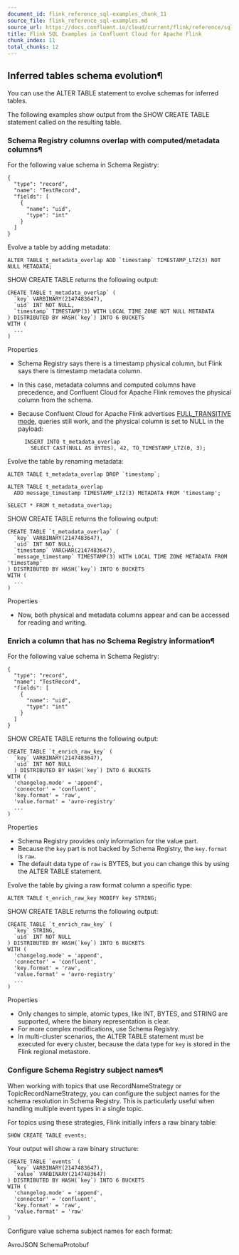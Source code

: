 ```yaml
---
document_id: flink_reference_sql-examples_chunk_11
source_file: flink_reference_sql-examples.md
source_url: https://docs.confluent.io/cloud/current/flink/reference/sql-examples.html
title: Flink SQL Examples in Confluent Cloud for Apache Flink
chunk_index: 11
total_chunks: 12
---
```


## Inferred tables schema evolution¶

You can use the ALTER TABLE statement to evolve schemas for inferred tables.

The following examples show output from the SHOW CREATE TABLE statement called on the resulting table.

### Schema Registry columns overlap with computed/metadata columns¶

For the following value schema in Schema Registry:

    {
      "type": "record",
      "name": "TestRecord",
      "fields": [
        {
          "name": "uid",
          "type": "int"
        }
      ]
    }

Evolve a table by adding metadata:

    ALTER TABLE t_metadata_overlap ADD `timestamp` TIMESTAMP_LTZ(3) NOT NULL METADATA;

SHOW CREATE TABLE returns the following output:

    CREATE TABLE t_metadata_overlap` (
      `key` VARBINARY(2147483647),
      `uid` INT NOT NULL,
      `timestamp` TIMESTAMP(3) WITH LOCAL TIME ZONE NOT NULL METADATA
    ) DISTRIBUTED BY HASH(`key`) INTO 6 BUCKETS
    WITH (
      ...
    )

Properties

* Schema Registry says there is a timestamp physical column, but Flink says there is timestamp metadata column.

* In this case, metadata columns and computed columns have precedence, and Confluent Cloud for Apache Flink removes the physical column from the schema.

* Because Confluent Cloud for Apache Flink advertises [FULL_TRANSITIVE mode](../../sr/fundamentals/schema-evolution.html#sr-compatibility-types), queries still work, and the physical column is set to NULL in the payload:

        INSERT INTO t_metadata_overlap
          SELECT CAST(NULL AS BYTES), 42, TO_TIMESTAMP_LTZ(0, 3);

Evolve the table by renaming metadata:

    ALTER TABLE t_metadata_overlap DROP `timestamp`;

    ALTER TABLE t_metadata_overlap
      ADD message_timestamp TIMESTAMP_LTZ(3) METADATA FROM 'timestamp';

    SELECT * FROM t_metadata_overlap;

SHOW CREATE TABLE returns the following output:

    CREATE TABLE `t_metadata_overlap` (
      `key` VARBINARY(2147483647),
      `uid` INT NOT NULL,
      `timestamp` VARCHAR(2147483647),
      `message_timestamp` TIMESTAMP(3) WITH LOCAL TIME ZONE METADATA FROM 'timestamp'
    ) DISTRIBUTED BY HASH(`key`) INTO 6 BUCKETS
    WITH (
      ...
    )

Properties

* Now, both physical and metadata columns appear and can be accessed for reading and writing.

### Enrich a column that has no Schema Registry information¶

For the following value schema in Schema Registry:

    {
      "type": "record",
      "name": "TestRecord",
      "fields": [
        {
          "name": "uid",
          "type": "int"
        }
      ]
    }

SHOW CREATE TABLE returns the following output:

    CREATE TABLE `t_enrich_raw_key` (
      `key` VARBINARY(2147483647),
      `uid` INT NOT NULL
      ) DISTRIBUTED BY HASH(`key`) INTO 6 BUCKETS
    WITH (
      'changelog.mode' = 'append',
      'connector' = 'confluent',
      'key.format' = 'raw',
      'value.format' = 'avro-registry'
      ...
    )

Properties

* Schema Registry provides only information for the value part.
* Because the `key` part is not backed by Schema Registry, the `key.format` is `raw`.
* The default data type of `raw` is BYTES, but you can change this by using the ALTER TABLE statement.

Evolve the table by giving a raw format column a specific type:

    ALTER TABLE t_enrich_raw_key MODIFY key STRING;

SHOW CREATE TABLE returns the following output:

    CREATE TABLE `t_enrich_raw_key` (
      `key` STRING,
      `uid` INT NOT NULL
    ) DISTRIBUTED BY HASH(`key`) INTO 6 BUCKETS
    WITH (
      'changelog.mode' = 'append',
      'connector' = 'confluent',
      'key.format' = 'raw',
      'value.format' = 'avro-registry'
      ...
    )

Properties

* Only changes to simple, atomic types, like INT, BYTES, and STRING are supported, where the binary representation is clear.
* For more complex modifications, use Schema Registry.
* In multi-cluster scenarios, the ALTER TABLE statement must be executed for every cluster, because the data type for `key` is stored in the Flink regional metastore.

### Configure Schema Registry subject names¶

When working with topics that use RecordNameStrategy or TopicRecordNameStrategy, you can configure the subject names for the schema resolution in Schema Registry. This is particularly useful when handling multiple event types in a single topic.

For topics using these strategies, Flink initially infers a raw binary table:

    SHOW CREATE TABLE events;

Your output will show a raw binary structure:

    CREATE TABLE `events` (
      `key` VARBINARY(2147483647),
      `value` VARBINARY(2147483647)
    ) DISTRIBUTED BY HASH(`key`) INTO 6 BUCKETS
    WITH (
      'changelog.mode' = 'append',
      'connector' = 'confluent',
      'key.format' = 'raw',
      'value.format' = 'raw'
    )

Configure value schema subject names for each format:

AvroJSON SchemaProtobuf
